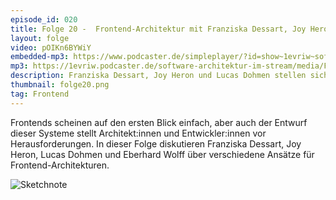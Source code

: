 ```yaml
---
episode_id: 020
title: Folge 20 -  Frontend-Architektur mit Franziska Dessart, Joy Heron und Lucas Dohmen
layout: folge
video: pOIKn6BYWiY
embedded-mp3: https://www.podcaster.de/simpleplayer/?id=show~1evriw~software-architektur-im-stream~pod-5fba773e3ff3d325164719&v=1606236880
mp3: https://1evriw.podcaster.de/software-architektur-im-stream/media/Frontend.mp3
description: Franziska Dessart, Joy Heron und Lucas Dohmen stellen sich verschiedenen Fragen zu Frontend-Architekturen
thumbnail: folge20.png
tag: Frontend
---
```


Frontends scheinen auf den ersten Blick einfach, aber auch der Entwurf
dieser Systeme stellt Architekt:innen und Entwickler:innen vor
Herausforderungen. In dieser Folge diskutieren Franziska Dessart, Joy
Heron, Lucas Dohmen und Eberhard Wolff über verschiedene Ansätze für
Frontend-Architekturen.

![Sketchnote](/sketchnotes/folge20.png "Sketchnote")
